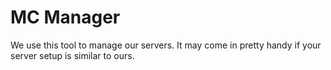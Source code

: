 # MC Manager

We use this tool to manage our servers. It may come in pretty handy if your server setup is similar to ours.